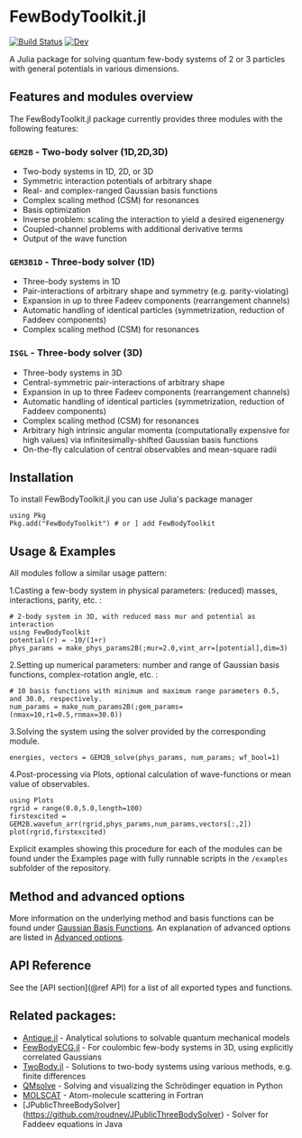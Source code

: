 # FewBodyToolkit.jl

[![Build Status](https://github.com/lhapp27/FewBodyToolkit.jl/actions/workflows/CI.yml/badge.svg?branch=main)](https://github.com/lhapp27/FewBodyToolkit.jl/actions/workflows/CI.yml?query=branch%3Amain)
[![Dev](https://img.shields.io/badge/docs-dev-blue.svg)](https://lhapp27.github.io/FewBodyToolkit.jl/dev/)

A Julia package for solving quantum few-body systems of 2 or 3 particles with general potentials in various dimensions.

## Features and modules overview

The FewBodyToolkit.jl package currently provides three modules with the following features:

### `GEM2B` - Two-body solver (1D,2D,3D)
* Two-body systems in 1D, 2D, or 3D
* Symmetric interaction potentials of arbitrary shape
* Real- and complex-ranged Gaussian basis functions
* Complex scaling method (CSM) for resonances
* Basis optimization
* Inverse problem: scaling the interaction to yield a desired eigenenergy
* Coupled-channel problems with additional derivative terms
* Output of the wave function

### `GEM3B1D` - Three-body solver (1D)
* Three-body systems in 1D
* Pair-interactions of arbitrary shape and symmetry (e.g. parity-violating)
* Expansion in up to three Fadeev components (rearrangement channels)
* Automatic handling of identical particles (symmetrization, reduction of Faddeev components)
* Complex scaling method (CSM) for resonances

### `ISGL` - Three-body solver (3D)
* Three-body systems in 3D
* Central-symmetric pair-interactions of arbitrary shape
* Expansion in up to three Fadeev components (rearrangement channels)
* Automatic handling of identical particles (symmetrization, reduction of Faddeev components)
* Complex scaling method (CSM) for resonances
* Arbitrary high intrinsic angular momenta (computationally expensive for high values) via infinitesimally-shifted Gaussian basis functions
* On-the-fly calculation of central observables and mean-square radii


## Installation
To install FewBodyToolkit.jl you can use Julia's package manager
```
using Pkg
Pkg.add("FewBodyToolkit") # or ] add FewBodyToolkit
```

## Usage & Examples
All modules follow a similar usage pattern:

1.Casting a few-body system in physical parameters: (reduced) masses, interactions, parity, etc. :
```
# 2-body system in 3D, with reduced mass mur and potential as interaction
using FewBodyToolkit
potential(r) = -10/(1+r)
phys_params = make_phys_params2B(;mur=2.0,vint_arr=[potential],dim=3)
```

2.Setting up numerical parameters: number and range of Gaussian basis functions, complex-rotation angle, etc. :
```
# 10 basis functions with minimum and maximum range parameters 0.5, and 30.0, respectively.
num_params = make_num_params2B(;gem_params=(nmax=10,r1=0.5,rnmax=30.0)) 
```

3.Solving the system using the solver provided by the corresponding module.
```
energies, vectors = GEM2B_solve(phys_params, num_params; wf_bool=1)
```

4.Post-processing via Plots, optional calculation of wave-functions or mean value of observables.
```
using Plots
rgrid = range(0.0,5.0,length=100)
firstexcited = GEM2B.wavefun_arr(rgrid,phys_params,num_params,vectors[:,2])
plot(rgrid,firstexcited)
```


Explicit examples showing this procedure for each of the modules can be found under the Examples page with fully runnable scripts in the `/examples` subfolder of the repository.

## Method and advanced options

More information on the underlying method and basis functions can be found under [Gaussian Basis Functions](@ref). An explanation of advanced options are listed in [Advanced options](@ref).


## API Reference

See the [API section](@ref API) for a list of all exported types and functions.


## Related packages:
- [Antique.jl](https://github.com/ohno/Antique.jl) - Analytical solutions to solvable quantum mechanical models
- [FewBodyECG.jl](https://github.com/JuliaFewBody/FewBodyECG.jl) - For coulombic few-body systems in 3D, using explicitly correlated Gaussians
- [TwoBody.jl](https://github.com/ohno/TwoBody.jl) - Solutions to two-body systems using various methods, e.g. finite differences
- [QMsolve](https://github.com/quantum-visualizations/qmsolve) - Solving and visualizing the Schrödinger equation in Python
- [MOLSCAT](https://github.com/molscat/molscat) -  Atom-molecule scattering in Fortran
- [JPublicThreeBodySolver] (https://github.com/roudnev/JPublicThreeBodySolver) - Solver for Faddeev equations in Java